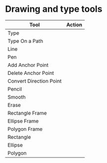 # Drawing and type tools

| Tool | Action |
| --- | --- |
| Type |  |
| Type On a Path | |
| Line | |
| Pen | |
| Add Anchor Point | |
| Delete Anchor Point | |
| Convert Direction Point | |
| Pencil | |
| Smooth | |
| Erase | |
| Rectangle Frame | |
| Ellipse Frame | |
| Polygon Frame | |
| Rectangle | |
| Ellipse | |
| Polygon | |







